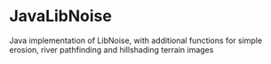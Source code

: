# JavaLibNoise
Java implementation of LibNoise, with additional functions for simple erosion, river pathfinding and hillshading terrain images
